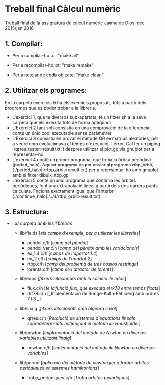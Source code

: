 # Treball final Càlcul numèric
Treball final de la assignatura de càlcul numèric
Jaume de Dios: dec 2015/jan 2016

## 1. Compilar:

- Per a compilar-ho tot:          "make all"

- Per a recompilar-ho tot:        "make remake"

- Per a netejar de codis objecte: "make clean"

## 2. Utilitzar els programes:

En la carpeta exercicis hi ha els exercicis proposats, fets a partir dels programes que es poden trobar a la llibreria. 
 - L'exercici 1, que te diversos sub-apartats, té un fitxer sh a la seva carpeta que els executa tots de forma adequada
 - L'Exercici 2 tant sols consistia en una comprovació de la diferencial, conté un únic codi executable sense paràmetres
 - L'Exercici 3 consistia en provar el mètode QR en matrius aleatòries, per a veure com evolucionava el temps d'execució i l'error. Cal fer un piping ./qrres_tester>result.txt, i despres utilitzar el plot.gp via gnuplot per a representar-ho.
 - L'exercici 4 conté un primer programa, que troba la òrbita periòdica (period_halo). Aquest programa es pot enviar al programa rtbp_orbit, (./period_halo|./rtbp_orbit>result.txt) per a representar-ho amb gnuplot amb el fitxer dibuix_rtbp.gp
 - L'exercici 5 conté un únic programa que continua les òrbites periòdiques, fent una extrapolació lineal a partir dels dos darrers punts calculats. Fnciona exactament igual que l'anterior (./continue_halo|./../4/rtbp_orbit>result.txt)
## 3. Estructura:


- lib/
    _carpeta amb les llibreries_
    - lib/fields
    	[_els camps d'exemple, per a utilitzar les llibreries_]
        + pendol.c/h [_camp del pèndol_]
        + pendol_var.c/h [_camp del pèndol amb les variacionals_]
        + ex_1.4.c/h [_camps de l'apartat 1.4_]
        + ex_2.c/h [_camps de l'apartat 2_]
        + rtbp.c/h [_camp del problema de tres cossos restringit_]
        + lorentz.c/h [_camp de l'atractor de lorentz_]

        
	- lib/edos
		[_fitxers relacionats amb la solucio de edos_]
        
		+ flux.c/h
        	[_té la funció flux, que executa el rk78 entre temps fixats_]
        + rkf78.c/h
            [_Implementació de Runge-Kutta-Fehlberg amb ordres 7 i 8 _]
            
	- lib/linalg
		[_fitxers relacionats amb àlgebra lineal_]
        
        + qrres.c/h
            [_Resolució de sistemes d'equacions lineals sobredeterminats mitjançant el mètode de Housholder_]

    - lib/newton
        [_implementació del mètode de Newton en diverses variables utilitzant linalg_]

        + newton.c/h
            [_Implementació del mètode de Newton en diverses variables_]

    - lib/period
        [_aplicació del mètode de newton per a trobar òrbites periòdiques en sistemes hamiltonians_]

        + troba_periodiques.c/h
            [_Troba orbites periodiques_]

